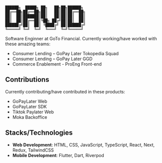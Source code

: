 ```
██████╗  █████╗ ██╗   ██╗██╗██████╗ 
██╔══██╗██╔══██╗██║   ██║██║██╔══██╗
██║  ██║███████║██║   ██║██║██║  ██║
██║  ██║██╔══██║╚██╗ ██╔╝██║██║  ██║
██████╔╝██║  ██║ ╚████╔╝ ██║██████╔╝
╚═════╝ ╚═╝  ╚═╝  ╚═══╝  ╚═╝╚═════╝
```

Software Enginner at GoTo Financial. Currently working/have worked with these amazing teams:
- Consumer Lending – GoPay Later Tokopedia Squad
- Consumer Lending – GoPay Later GGD
- Commerce Enablement - ProEng Front-end

## Contributions
Currently contributing/have contributed in these products:
- GoPayLater Web
- GoPayLater SDK
- Tiktok Paylater Web
- Moka Backoffice

## Stacks/Technologies
- **Web Development**: HTML, CSS, JavaScript, TypeScript, React, Next, Redux, TailwindCSS 
- **Mobile Development**: Flutter, Dart, Riverpod

<!--
**davistiadi/davistiadi** is a ✨ _special_ ✨ repository because its `README.md` (this file) appears on your GitHub profile.

Here are some ideas to get you started:

- 🔭 I’m currently working on ...
- 🌱 I’m currently learning ...
- 👯 I’m looking to collaborate on ...
- 🤔 I’m looking for help with ...
- 💬 Ask me about ...
- 📫 How to reach me: ...
- 😄 Pronouns: ...
- ⚡ Fun fact: ...
-->
